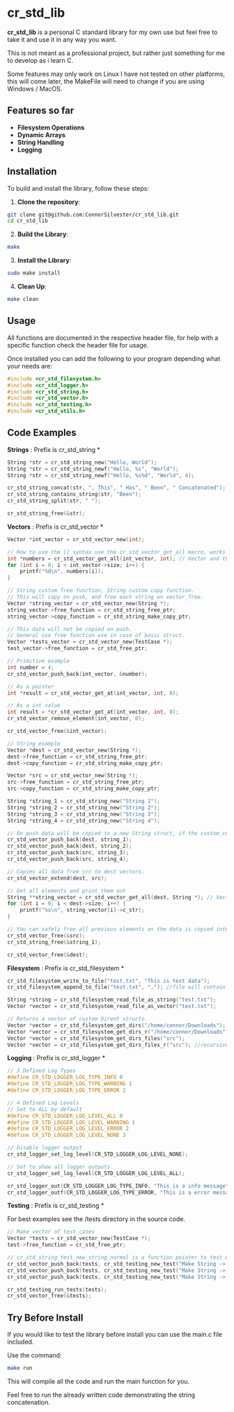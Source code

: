 # cr_std_lib

**cr_std_lib** is a personal C standard library for my own use but feel free to take it and use it in any way you want.

This is not meant as a professional project, but rather just something for me to develop as i learn C.

Some features may only work on Linux I have not tested on other platforms, this will come later, the MakeFile will need to change if you are using Windows / MacOS.

## Features so far
- **Filesystem Operations**
- **Dynamic Arrays**
- **String Handling**
- **Logging**

## Installation
To build and install the library, follow these steps:

1. **Clone the repository**:
```bash
git clone git@github.com:ConnorSilvester/cr_std_lib.git
cd cr_std_lib
```
2. **Build the Library**:
```bash 
make
```
3. **Install the Library**:
```bash 
sudo make install
```
4. **Clean Up**:
```bash 
make clean
```

## Usage
All functions are documented in the respective header file, for help with a specific function check the header file for usage.

Once installed you can add the following to your program depending what your needs are:

```c
#include <cr_std_filesystem.h>
#include <cr_std_logger.h>
#include <cr_std_string.h>
#include <cr_std_vector.h>
#include <cr_std_testing.h>
#include <cr_std_utils.h>
```

## Code Examples

**Strings** : Prefix is cr_std_string *
```c
String *str = cr_std_string_new("Hello, World");
String *str = cr_std_string_newf("Hello, %s", "World");
String *str = cr_std_string_newf("Hello, %s%d", "World", 4);
```
```c
cr_std_string_concat(str, ", This", " Has", " Been", " Concatenated");
cr_std_string_contains_string(str, "Been");
cr_std_string_split(str, " ");

cr_std_string_free(&str);
```

**Vectors** : Prefix is cr_std_vector *
```c
Vector *int_vector = cr_std_vector_new(int);

// How to use the [] syntax use the cr_std_vector_get_all macro, works with any type.
int *numbers = cr_std_vector_get_all(int_vector, int); // Vector and the type its storing
for (int i = 0; i < int_vector->size; i++) {
    printf("%d\n", numbers[i]);
}

// String custom free function, String custom copy function.
// This will copy on push, and free each string on vector_free.
Vector *string_vector = cr_std_vector_new(String *);
string_vector->free_function = cr_std_string_free_ptr;
string_vector->copy_function = cr_std_string_make_copy_ptr;

// This data will not be copied on push.
// General use free function use in case of basic struct.
Vector *tests_vector = cr_std_vector_new(TestCase *);
test_vector->free_function = cr_std_free_ptr;

```
```c
// Primitive example
int number = 4;
cr_std_vector_push_back(int_vector, &number);

// As a pointer
int *result = cr_std_vector_get_at(int_vector, int, 0);

// As a int value
int result = *cr_std_vector_get_at(int_vector, int, 0);
cr_std_vector_remove_element(int_vector, 0);

cr_std_vector_free(&int_vector);
```
```c
// String example
Vector *dest = cr_std_vector_new(String *);
dest->free_function = cr_std_string_free_ptr;
dest->copy_function = cr_std_string_make_copy_ptr;

Vector *src = cr_std_vector_new(String *);
src->free_function = cr_std_string_free_ptr;
src->copy_function = cr_std_string_make_copy_ptr;

String *string_1 = cr_std_string_new("String 1");
String *string_2 = cr_std_string_new("String 2");
String *string_3 = cr_std_string_new("String 3");
String *string_4 = cr_std_string_new("String 4");

// On push data will be copied to a new String struct, if the custom_copy function is provided.
cr_std_vector_push_back(dest, string_1);
cr_std_vector_push_back(dest, string_2);
cr_std_vector_push_back(src, string_3);
cr_std_vector_push_back(src, string_4);

// Copies all data from src to dest vectors.
cr_std_vector_extend(dest, src);

// Get all elements and print them out
String **string_vector = cr_std_vector_get_all(dest, String *); // Vector and the type its storing
for (int i = 0; i < dest->size; i++) {
    printf("%s\n", string_vector[i]->c_str);
}

// You can safely free all previous elements as the data is copied into the vector.
cr_std_vector_free(&src);
cr_std_string_free(&string_1);

cr_std_vector_free(&dest);
```

**Filesystem** : Prefix is cr_std_filesystem *
```c
cr_std_filesystem_write_to_file("test.txt", "This is test data");
cr_std_filesystem_append_to_file("test.txt", "."); //file will contain 'This is test data.'

String *string = cr_std_filesystem_read_file_as_string("test.txt");
Vector *vector = cr_std_filesystem_read_file_as_vector("test.txt");

// Returns a vector of custom Dirent structs.
Vector *vector = cr_std_filesystem_get_dirs("/home/connor/Downloads");
Vector *vector = cr_std_filesystem_get_dirs_r("/home/connor/Downloads"); //recursive search
Vector *vector = cr_std_filesystem_get_dirs_files("src");
Vector *vector = cr_std_filesystem_get_dirs_files_r("src"); //recursive search
```

**Logging** : Prefix is cr_std_logger *
```c
// 3 Defined Log Types
#define CR_STD_LOGGER_LOG_TYPE_INFO 0
#define CR_STD_LOGGER_LOG_TYPE_WARNING 1
#define CR_STD_LOGGER_LOG_TYPE_ERROR 2

// 4 Defined Log Levels
// Set to ALL by default
#define CR_STD_LOGGER_LOG_LEVEL_ALL 0
#define CR_STD_LOGGER_LOG_LEVEL_WARNING 1
#define CR_STD_LOGGER_LOG_LEVEL_ERROR 2
#define CR_STD_LOGGER_LOG_LEVEL_NONE 3
```

```c
// Disable logger output
cr_std_logger_set_log_level(CR_STD_LOGGER_LOG_LEVEL_NONE);

// Set to show all logger outputs
cr_std_logger_set_log_level(CR_STD_LOGGER_LOG_LEVEL_ALL);

cr_std_logger_out(CR_STD_LOGGER_LOG_TYPE_INFO, "This is a info message");
cr_std_logger_outf(CR_STD_LOGGER_LOG_TYPE_ERROR, "This is a error message with filename : %s", file_name); //Same formatting as printf
```


**Testing** : Prefix is cr_std_testing *

For best examples see the /tests directory in the source code.
```c
// Make vector of test_cases
Vector *tests = cr_std_vector_new(TestCase *);
test->free_function = cr_std_free_ptr;

// cr_std_string_test_new_string_normal is a function pointer to test with. (1 for pass 0 for fail)
cr_std_vector_push_back(tests, cr_std_testing_new_test("Make String -> Normal", cr_std_string_test_new_string_normal));
cr_std_vector_push_back(tests, cr_std_testing_new_test("Make String -> Empty", cr_std_string_test_new_string_empty));
cr_std_vector_push_back(tests, cr_std_testing_new_test("Make String -> Formatted", cr_std_string_test_new_string_formatted));

cr_std_testing_run_tests(tests);
cr_std_vector_free(&tests);

```
## Try Before Install
If you would like to test the library before install you can use the main.c file included.

Use the command:
```bash 
make run
```

This will compile all the code and run the main function for you. 

Feel free to run the already written code demonstrating the string concatenation.

